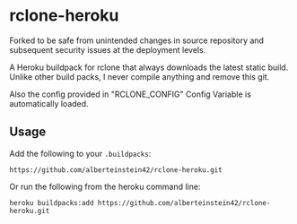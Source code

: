 # rclone-heroku

Forked to be safe from unintended changes in source repository and subsequent security issues at the deployment levels.

A Heroku buildpack for rclone that always downloads the latest static build.
Unlike other build packs, I never compile anything and remove this git.

Also the config provided in "RCLONE_CONFIG" Config Variable is automatically loaded.

## Usage

Add the following to your `.buildpacks`:

```
https://github.com/alberteinstein42/rclone-heroku.git
```

Or run the following from the heroku command line:

```
heroku buildpacks:add https://github.com/alberteinstein42/rclone-heroku.git

